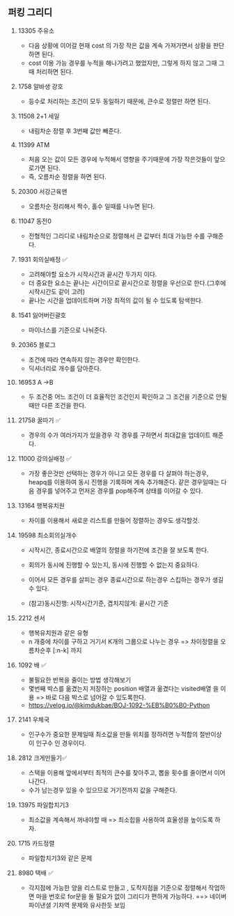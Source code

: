 ## 퍼킹 그리디



1. 13305 주유소 
   - 다음 상황에 이어갈 현재 cost 의 가장 작은 값을 계속 가져가면서 상황을 판단하면 된다.
   - cost 이용 가능 경우를 누적을 해나가려고 했었지만, 그렇게 하지 않고 그때 그때 처리하면 된다.
2. 1758 알바생 강호
   - 등수로 처리하는 조건이 모두 동일하기 때문에, 큰수로 정렬만 하면 된다.

3. 11508 2+1 세일
   - 내림차순 정렬 후 3번째 값만 빼준다.

4. 11399 ATM
   - 처음 오는 값이 모든 경우에 누적해서 영향을 주기때문에 가장 작은것들이 앞으로가면 된다.
   - 즉, 오름차순 정렬을 하면 된다.

5. 20300 서강근육맨
   - 오름차순 정리해서 짝수, 홀수 일때를 나누면 된다.
6. 11047 동전0
   - 전형적인 그리디로 내림차순으로 정렬해서 큰 값부터 최대 가능한 수를 구해준다.
7. 1931 회의실배정 ✅
   - 고려해야할 요소가 시작시간과 끝시간 두가지 이다.
   - 더 중요한 요소는 끝나는 시간이므로 끝시간으로 정렬을 우선으로 한다.(그후에 시작시간도 같이 고려)
   - 끝나는 시간을 업데이트하며 가장 최적의 값이 될 수 있도록 탐색한다.

8. 1541 잃어버린괄호
   - 마이너스를 기준으로 나눠준다.
9. 20365 블로그
   - 조건에 따라 연속하지 않는 경우만 확인한다.
   - 딕셔너리로 개수를 담아준다.
10. 16953 A ->B
    - 두 조건중 어느 조건이 더 효율적인 조건인지 확인하고 그 조건을 기준으로 안될때만 다른 조건을 한다.

11. 21758 꿀따기 ✅
    - 경우의 수가 여러가지가 있을경우 각 경우를 구하면서 최대값을 업데이트 해준다.
12. 11000 강의실배정 ✅
    - 가장 좋은것만 선택하는 경우가 아니고 모든 경우를 다 살펴야 하는경우, heapq를 이용하여 동시 진행을 기록하며 계속 추가해준다. 같은 경우일때는 다음 경우를 넣어주고 먼저온 경우를 pop해주며 상태를 이어갈 수 있다.

13. 13164 행복유치원
    - 차이를 이용해서 새로운 리스트를 만들어 정렬하는 경우도 생각할것.

14. 19598 최소회의실개수

    - 시작시간, 종료시간으로 배열의 정렬을 하기전에 조건을 잘 보도록 한다.
    - 회의가 동시에 진행할 수 있는지, 동시에 진행할 수 없는지 중요하다.

    - 이어서 모든 경우를 살피는 경우 종료시간으로 하는경우 스킵하는 경우가 생길 수 있다.
    - (참고)동시진행: 시작시간기준, 겹치지않게: 끝시간 기준 

15. 2212 센서

    - 행복유치원과 같은 유형
    - n 개중에 차이를 구하고 거기서 K개의 그룹으로 나누는 경우 => 차이정렬을 오름차순후 [:n-k] 까지 

16. 1092 배 ✅
    - 불필요한 반복을 줄이는 방법 생각해보기
    - 몇번째 박스를 옮겼는지 저장하는 position 배열과 옮겼다는 visited배열 을 이용 => 바로 다음 박스로 넘어갈 수 있도록한다.
    - https://velog.io/@kimdukbae/BOJ-1092-%EB%B0%B0-Python
17. 2141 우체국
    - 인구수가 중요한 문제일때 최소값을 만들 위치를 정하려면 누적합의 절반이상이 인구수 인 경우이다.

18. 2812 크게만들기✅
    - 스택을 이용해 앞에서부터 최적의 큰수를 찾아주고, 뽑을 횟수를 줄이면서 이어나간다.
    - 수가 남는경우 있을 수 있으므로 거기전까지 값을 구해준다.

19. 13975 파일합치기3
    - 최소값을 계속해서 꺼내야할 때 => 최소힙을 사용하여 효율성을 높이도록 하자.

20. 1715 카드정렬
    - 파일합치기3와 같은 문제
21. 8980 택배 ✅
    - 각지점에 가능한 양을 리스트로 만들고 , 도착지점을 기준으로 정렬해서 작업하면 마을 번호로 for문을 돌 필요가 없이 그리디가 편하게 가능하다. ==> 네이버파이낸셜 기차역 문제와 유사한듯 보임